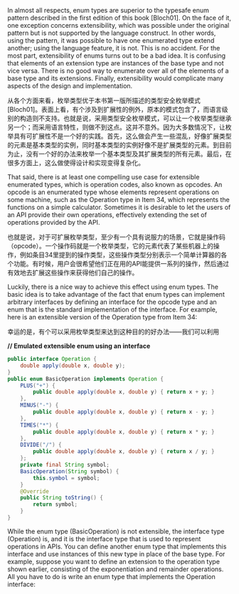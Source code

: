 In almost all respects, enum types are superior to the typesafe enum pattern described in the first edition of this book \[Bloch01\]. On the face of it, one exception concerns extensibility, which was possible under the original pattern but is not supported by the language construct. In other words, using the pattern, it was possible to have one enumerated type extend another; using the language feature, it is not. This is no accident. For the most part, extensibility of enums turns out to be a bad idea. It is confusing that elements of an extension type are instances of the base type and not vice versa. There is no good way to enumerate over all of the elements of a base type and its extensions. Finally, extensibility would complicate many aspects of the design and implementation.

从各个方面来看，枚举类型优于本书第一版所描述的类型安全枚举模式\[Bloch01\]。表面上看，有个涉及到扩展性的例外，原本的模式包含了，而语言级别的构造则不支持。也就是说，采用类型安全枚举模式，可以让一个枚举类型继承另一个；而采用语言特性，则做不到这点。这并不意外。因为大多数情况下，让枚举具有可扩展性不是一个好的实践。首先，这么做会产生一些混乱，好像扩展类型的元素是基本类型的实例，同时基本类型的实例好像不是扩展类型的元素。到目前为止，没有一个好的办法来枚举一个基本类型及其扩展类型的所有元素。最后，在很多方面上，这么做使得设计和实现变得复杂化。

That said, there is at least one compelling use case for extensible enumerated types, which is operation codes, also known as opcodes. An opcode is an enumerated type whose elements represent operations on some machine, such as the Operation type in Item 34, which represents the functions on a simple calculator. Sometimes it is desirable to let the users of an API provide their own operations, effectively extending the set of operations provided by the API.

也就是说，对于可扩展枚举类型，至少有一个具有说服力的场景，它就是操作码（opcode）。一个操作码就是一个枚举类型，它的元素代表了某些机器上的操作，例如条目34里提到的操作类型，这些操作类型分别表示一个简单计算器的各个功能。有时候，用户会很希望他们正在用的API能提供一系列的操作，然后通过有效地去扩展这些操作来获得他们自己的操作。

Luckily, there is a nice way to achieve this effect using enum types. The basic idea is to take advantage of the fact that enum types can implement arbitrary interfaces by defining an interface for the opcode type and an enum that is the standard implementation of the interface. For example, here is an extensible version of the Operation type from Item 34:

幸运的是，有个可以采用枚举类型来达到这种目的的好办法——我们可以利用

**// Emulated extensible enum using an interface**

```java
public interface Operation {
    double apply(double x, double y);
}
public enum BasicOperation implements Operation {
    PLUS("+") {
        public double apply(double x, double y) { return x + y; }
    },
    MINUS("-") {
        public double apply(double x, double y) { return x - y; }
    },
    TIMES("*") {
        public double apply(double x, double y) { return x * y; }
    },
    DIVIDE("/") {
        public double apply(double x, double y) { return x / y; }
    };
    private final String symbol;
    BasicOperation(String symbol) {
        this.symbol = symbol;
    } 
    @Override 
    public String toString() {
        return symbol;
    }
}
```

While the enum type \(BasicOperation\) is not extensible, the interface type \(Operation\) is, and it is the interface type that is used to represent operations in APIs. You can define another enum type that implements this interface and use instances of this new type in place of the base type. For example, suppose you want to define an extension to the operation type shown earlier, consisting of the exponentiation and remainder operations. All you have to do is write an enum type that implements the Operation interface:

